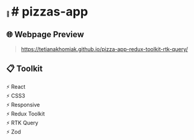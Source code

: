 <span style="font-size:14px;">📌</span> <span style="font-size:32px;"><b># pizzas-app</b></span>

## 🌐 Webpage Preview 
> https://tetianakhomiak.github.io/pizza-app-redux-toolkit-rtk-query/

 ## 📋 Toolkit                                                                                                                                                       
 ⚡️ React                                                                                                                                                                                                                                                                                                                                
 ⚡️ CSS3                   
 ⚡️ Responsive                                                                                                                                                          
 ⚡️ Redux Toolkit                                                                                                                                                        
 ⚡️ RTK Query                                                                                                                                                        
 ⚡️ Zod
